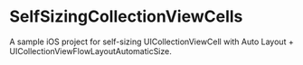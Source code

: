 # SelfSizingCollectionViewCells
A sample iOS project for self-sizing UICollectionViewCell with Auto Layout + UICollectionViewFlowLayoutAutomaticSize.
